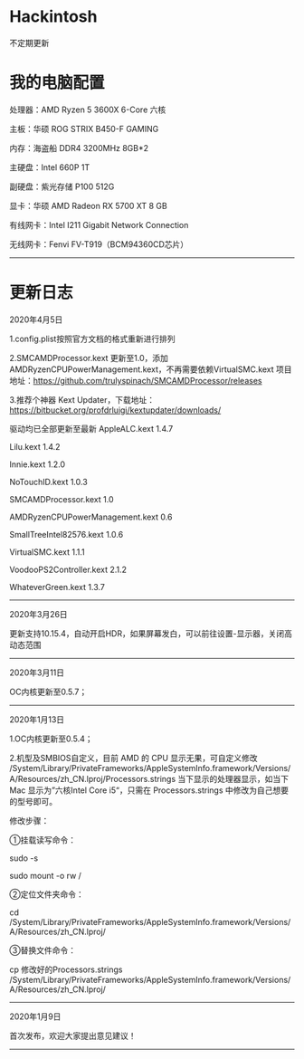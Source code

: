 # Hackintosh
不定期更新

# 我的电脑配置

处理器：AMD Ryzen 5 3600X 6-Core 六核

主板：华硕 ROG STRIX B450-F GAMING

内存：海盗船 DDR4 3200MHz 8GB*2

主硬盘：Intel 660P 1T

副硬盘：紫光存储 P100 512G

显卡：华硕 AMD Radeon RX 5700 XT 8 GB

有线网卡：Intel I211 Gigabit Network Connection

无线网卡：Fenvi FV-T919（BCM94360CD芯片）

---------------------------------------------------------

# 更新日志

2020年4月5日 

1.config.plist按照官方文档的格式重新进行排列

2.SMCAMDProcessor.kext 更新至1.0，添加 AMDRyzenCPUPowerManagement.kext，不再需要依赖VirtualSMC.kext
项目地址：https://github.com/trulyspinach/SMCAMDProcessor/releases

3.推荐个神器 Kext Updater，下载地址：https://bitbucket.org/profdrluigi/kextupdater/downloads/ 

驱动均已全部更新至最新
AppleALC.kext 1.4.7

Lilu.kext 1.4.2

Innie.kext 1.2.0

NoTouchID.kext 1.0.3

SMCAMDProcessor.kext 1.0

AMDRyzenCPUPowerManagement.kext 0.6

SmallTreeIntel82576.kext 1.0.6

VirtualSMC.kext 1.1.1

VoodooPS2Controller.kext 2.1.2

WhateverGreen.kext 1.3.7

---------------------------------------------------------
2020年3月26日 

更新支持10.15.4，自动开启HDR，如果屏幕发白，可以前往设置-显示器，关闭高动态范围

---------------------------------------------------------

2020年3月11日

OC内核更新至0.5.7；

---------------------------------------------------------

2020年1月13日 

1.OC内核更新至0.5.4；

2.机型及SMBIOS自定义，目前 AMD 的 CPU 显示无果，可自定义修改 /System/Library/PrivateFrameworks/AppleSystemInfo.framework/Versions/A/Resources/zh_CN.lproj/Processors.strings 当下显示的处理器显示，如当下 Mac 显示为”六核Intel Core i5“，只需在 Processors.strings 中修改为自己想要的型号即可。

修改步骤：

①挂载读写命令：

sudo -s

sudo mount -o rw /

②定位文件夹命令：

cd /System/Library/PrivateFrameworks/AppleSystemInfo.framework/Versions/A/Resources/zh_CN.lproj/

③替换文件命令：

cp 修改好的Processors.strings /System/Library/PrivateFrameworks/AppleSystemInfo.framework/Versions/A/Resources/zh_CN.lproj/

---------------------------------------------------------

2020年1月9日

首次发布，欢迎大家提出意见建议！

---------------------------------------------------------
